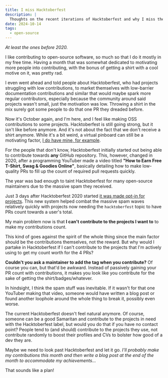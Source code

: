 ```yaml
---
title: I miss Hacktoberfest
description: |
  Thoughts on the recent iterations of Hacktoberfest and why I miss the ones from a few years ago.
date: 2024-10-14
tags:
  - open-source
---
```


_At least the ones before 2020._

I like contributing to open-source software, so much so that I do it mostly in
my free time. Having a month that was somewhat dedicated to motivating more
people into contributing, with the bonus of getting a shirt with a cool motive
on it, was pretty rad.

I even went ahead and told people about Hacktoberfest, who had projects
struggling with low contributions, to market themselves with low-barrier
documentation contributions and similar that would maybe spark more regular
contributors, especially because the community around said projects wasn't
small, just the motivation was low. Throwing a shirt in the mix surely got some
people to do that one PR they dreaded before.

Now it's October again, and I'm here, and I feel like making OSS contributions
to some projects. Hacktoberfest is still going strong, but it isn't like before
anymore. And it's not about the fact that we don't receive a shirt anymore.
While it's a bit weird, a virtual pinboard can still be a motivating factor,
[I do have mine, for example](https://www.holopin.io/@pixeldesu).

For the people that don't know, Hacktoberfest initially started out being able
to contribute towards **any** GitHub repository. This, however, changed in 2020,
after a programming YouTuber made a video titled **"How to Earn Free T-Shirt,
Swag & Goodies Online"**, basically detailing how to make low-quality PRs to
fill up the count of required pull requests quickly.

The year was bad enough to taint Hacktoberfest for many open-source maintainers
due to the massive spam they received.

Just 3 days after Hacktoberfest 2020 started
[it was made opt-in for projects](https://twitter.com/hacktoberfest/status/1312221208667185153).
This new system helped combat the massive spam waves relatively quickly with
projects now needing the `hacktoberfest` topic to have PRs count towards a
user's total.

My main problem now is that **I can't contribute to the projects I want to** to
make my contributions count.

This kind of goes against the spirit of the whole thing since the main factor
should be the contributions themselves, not the reward. But why would I partake
in Hacktoberfest if I can't contribute to the projects that I'm actively using
to get my count worth for the 4 PRs?

**Couldn't you ask a maintainer to add the tag when you contribute?** Of course
you can, but that'd be awkward. Instead of passively gaining your PR count with
contributions, it makes you look like you contribute for the sake of getting the
shirt/badges/whatever.

In hindsight, I think the spam stuff was inevitable. If it wasn't for that one
YouTuber making that video, someone would have written a blog post or found
another loophole around the whole thing to break it, possibly even worse.

The current Hacktoberfest doesn't feel natural anymore. Of course, someone can
be a good Samaritan and contribute to the projects in need with the
Hacktoberfest label, but would you do that if you have no contact point? People
tend to (and should) contribute to the projects they use, not contribute
randomly to boost their profiles and CVs to bolster how good of a dev they are.

Maybe we need to look past Hacktoberfest and let it go. _I'll probably make my
contributions this month and then write a blog post at the end of the month to
accommodate my achievements..._

That sounds like a plan!
